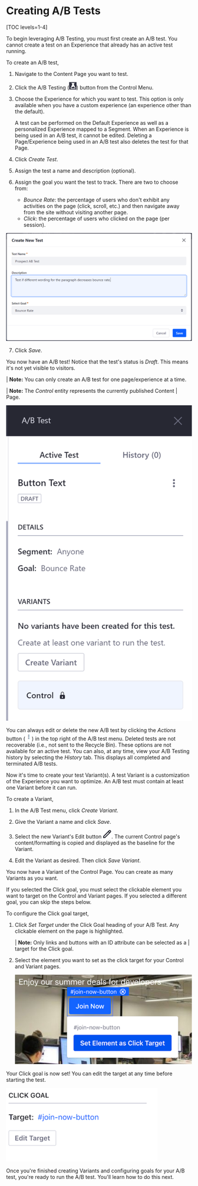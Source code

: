 # Creating A/B Tests

[TOC levels=1-4]

To begin leveraging A/B Testing, you must first create an A/B test. You cannot
create a test on an Experience that already has an active test running.

To create an A/B test,

1.  Navigate to the Content Page you want to test.

2.  Click the A/B Testing (![AB Testing](../../../images-dxp/icon-ab-testing.png))
    button from the Control Menu.

3.  Choose the Experience for which you want to test. This option is only
    available when you have a custom experience (an experience other than the
    default).

    A test can be performed on the Default Experience as well as a personalized
    Experience mapped to a Segment. When an Experience is being used in an A/B
    test, it cannot be edited. Deleting a Page/Experience being used in an A/B
    test also deletes the test for that Page.

4.  Click *Create Test*.

5.  Assign the test a name and description (optional).

6.  Assign the goal you want the test to track. There are two to choose from:

    - *Bounce Rate*: the percentage of users who don't exhibit any activities on
      the page (click, scroll, etc.) and then navigate away from the site
      without visiting another page.
    - *Click*: the percentage of users who clicked on the page (per session).

<!--
    - *Scroll Depth*: the average depth users scrolled down on the page.
    - *Time On Page*: the average duration users spent on the page.
-->

![Figure 1: Fill out the form to create your A/B test.](../../../images-dxp/create-ab-test.png)

7.  Click *Save*.

You now have an A/B test! Notice that the test's status is *Draft*. This means
it's not yet visible to visitors.

| **Note:** You can only create an A/B test for one page/experience at a time.

| **Note:** The *Control* entity represents the currently published Content
| Page.

![Figure 2: You now have an A/B test, but there are additional configurations you can apply.](../../../images-dxp/new-ab-test.png)

You can always edit or delete the new A/B test by clicking the *Actions* button
(![Actions](../../../images-dxp/icon-actions.png)) in the top right of the A/B
test menu. Deleted tests are not recoverable (i.e., not sent to the Recycle
Bin). These options are not available for an active test. You can also, at any
time, view your A/B Testing history by selecting the *History* tab. This
displays all completed and terminated A/B tests.

Now it's time to create your test Variant(s). A test Variant is a customization
of the Experience you want to optimize. An A/B test must contain at least one
Variant before it can run.

To create a Variant,

1.  In the A/B Test menu, click *Create Variant*.

2.  Give the Variant a name and click *Save*.

3.  Select the new Variant's Edit button
    ![Edit](../../../images-dxp/icon-edit.png). The current Control page's
    content/formatting is copied and displayed as the baseline for the Variant.

4.  Edit the Variant as desired. Then click *Save Variant*.

You now have a Variant of the Control Page. You can create as many Variants as
you want.

If you selected the Click goal, you must select the clickable element you want
to target on the Control and Variant pages. If you selected a different goal,
you can skip the steps below.

To configure the Click goal target,

1.  Click *Set Target* under the Click Goal heading of your A/B Test. Any
    clickable element on the page is highlighted.

    | **Note:** Only links and buttons with an ID attribute can be selected as a
    | target for the Click goal.

2.  Select the element you want to set as the click target for your Control and
    Variant pages.

    ![Figure 3: Set the click target to be tracked.](../../../images-dxp/set-click-target.png)

Your Click goal is now set! You can edit the target at any time before starting
the test.

![Figure 4: Once the click target is set, you can run the A/B test.](../../../images-dxp/click-goal-set.png)

Once you're finished creating Variants and configuring goals for your A/B test,
you're ready to run the A/B test. You'll learn how to do this next.
